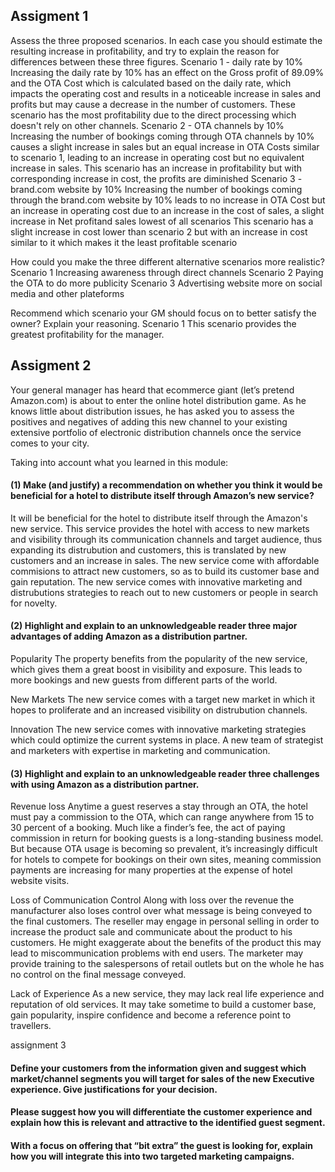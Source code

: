 ## Assigment 1
Assess the three proposed scenarios. In each case you should estimate the resulting increase in profitability, and try to explain the reason for differences between these three figures.
    Scenario 1 - daily rate by 10%
        Increasing the daily rate by 10% has an effect on the Gross profit of 89.09% and the OTA Cost which is calculated based on the daily rate, which impacts the operating cost and results in a noticeable increase in sales and profits but may cause a decrease in the number of customers.
        These scenario has the most profitability due to the direct processing which doesn't rely on other channels.
    Scenario 2 - OTA channels by 10%
        Increasing the number of bookings coming through OTA channels by 10% causes a slight increase in sales but an equal increase in OTA Costs similar to scenario 1, leading to an increase in operating cost but no equivalent increase in sales.
        This scenario has an increase in profitability but with corresponding increase in cost, the profits are diminished
    Scenario 3 - brand.com website by 10%
        Increasing the number of bookings coming through the brand.com website by 10% leads to no increase in OTA Cost but an increase in operating cost due to an increase in the cost of sales, a slight increase in Net profitand sales lowest of all scenarios
        This scenario has a slight increase in cost lower than scenario 2 but with an increase in cost similar to it which makes it the least profitable scenario 



How could you make the three different alternative scenarios more realistic?
Scenario 1
Increasing awareness through direct channels 
Scenario 2
Paying the OTA to do more publicity 
Scenario 3
Advertising website more on social media and other plateforms


Recommend which scenario your GM should focus on to better satisfy the owner? Explain your reasoning.
Scenario 1
This scenario provides the greatest profitability for the manager.

## Assigment 2
Your general manager has heard that ecommerce giant (let’s pretend Amazon.com) is about to enter the online hotel distribution game. As he knows little about distribution issues, he has asked you to assess the positives and negatives of adding this new channel to your existing extensive portfolio of electronic distribution channels once the service comes to your city.

Taking into account what you learned in this module:

#### (1) Make (and justify) a recommendation on whether you think it would be beneficial for a hotel to distribute itself through Amazon’s new service?

It will be beneficial for the hotel to distribute itself through the Amazon's new service. 
This service provides the hotel with access to new markets and visibility through its communication channels and target audience, thus expanding its distrubution and customers, this is translated by new customers and an increase in sales. 
The new service come with affordable commisions to attract new customers, so as to build its customer base and gain reputation.
The new service comes with innovative marketing and distrubutions strategies to reach out to new customers or people in search for novelty.

#### (2) Highlight and explain to an unknowledgeable reader three major advantages of adding Amazon as a distribution partner.

Popularity
The property benefits from the popularity of the new service, which gives them a great boost in visibility and exposure. This leads to more bookings and new guests from different parts of the world.

New Markets
The new service comes with a target new market in which it hopes to proliferate and an increased visibility on distrubution channels. 

Innovation
The new service comes with innovative marketing strategies which could optimize the current systems in place. A new team of strategist and marketers with expertise in marketing and communication.


#### (3) Highlight and explain to an unknowledgeable reader three challenges with using Amazon as a distribution partner.

Revenue loss
Anytime a guest reserves a stay through an OTA, the hotel must pay a commission to the OTA, which can range anywhere from 15 to 30 percent of a booking. Much like a finder’s fee, the act of paying commission in return for booking guests is a long-standing business model. But because OTA usage is becoming so prevalent, it’s increasingly difficult for hotels to compete for bookings on their own sites, meaning commission payments are increasing for many properties at the expense of hotel website visits.

Loss of Communication Control
Along with loss over the revenue the manufacturer also loses control over what message is being conveyed to the final customers. The reseller may engage in personal selling in order to increase the product sale and communicate about the product to his customers. He might exaggerate about the benefits of the product this may lead to miscommunication problems with end users. The marketer may provide training to the salespersons of retail outlets but on the whole he has no control on the final message conveyed.

Lack of Experience
As a new service, they may lack real life experience and reputation of old services. It may take sometime  to build a customer base, gain popularity, inspire confidence and become a reference point to travellers.

assignment 3

#### Define your customers from the information given and suggest which market/channel segments you will target for sales of the new Executive experience. Give justifications for your decision.


#### Please suggest how you will differentiate the customer experience and explain how this is relevant and attractive to the identified guest segment.

#### With a focus on offering that “bit extra” the guest is looking for, explain how you will integrate this into two targeted marketing campaigns.